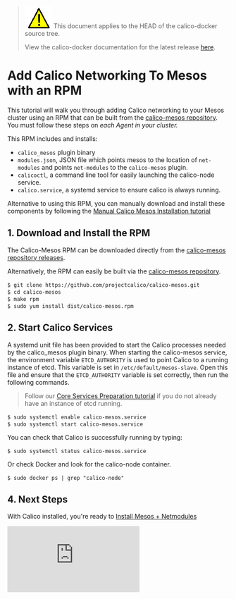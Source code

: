 <!--- master only -->
> ![warning](../images/warning.png) This document applies to the HEAD of the calico-docker source tree.
>
> View the calico-docker documentation for the latest release [here](https://github.com/projectcalico/calico-docker/blob/v0.13.0/README.md).
<!--- else
> You are viewing the calico-docker documentation for release **release**.
<!--- end of master only -->

# Add Calico Networking To Mesos with an RPM
This tutorial will walk you through adding Calico networking to your Mesos cluster using an RPM that can be built from the [calico-mesos repository](https://github.com/projectcalico/calico-mesos). You must follow these steps on *each Agent in your cluster.*

This RPM includes and installs:
- `calico_mesos` plugin binary
- `modules.json`, JSON file which points mesos to the location of `net-modules` and points `net-modules` to the `calico-mesos` plugin.
- `calicoctl`, a command line tool for easily launching the calico-node service.
- `calico.service`, a systemd service to ensure calico is always running.

Alternative to using this RPM, you can manually download and install these components by following the [Manual Calico Mesos Installation tutorial](ManualInstallCalico.md)

## 1. Download and Install the RPM
The Calico-Mesos RPM can be downloaded directly from the [calico-mesos repository releases][calico-mesos].

Alternatively, the RPM can easily be built via the [calico-mesos repository](https://github.com/projectcalico/calico-mesos).

    $ git clone https://github.com/projectcalico/calico-mesos.git
    $ cd calico-mesos
    $ make rpm
    $ sudo yum install dist/calico-mesos.rpm

## 2. Start Calico Services
A systemd unit file has been provided to start the Calico processes needed by the calico_mesos plugin binary. When starting the calico-mesos service, the environment variable `ETCD_AUTHORITY` is used to point Calico to a running instance of etcd. This variable is set in `/etc/default/mesos-slave`. Open this file and ensure that the `ETCD_AUTHORITY` variable is set correctly, then run the following commands.

> Follow our [Core Services Preparation tutorial](PrepareCoreServices.md) if you do not already have an instance of etcd running.

    $ sudo systemctl enable calico-mesos.service
    $ sudo systemctl start calico-mesos.service

You can check that Calico is successfully running by typing:

    $ sudo systemctl status calico-mesos.service

Or check Docker and look for the calico-node container.

    $ sudo docker ps | grep "calico-node"

[calico-mesos]: https://github.com/projectcalico/calico-mesos/releases/latest

## 4. Next Steps 
With Calico installed, you're ready to [Install Mesos + Netmodules](README.md#4-mesos--netmodules)

[![Analytics](https://ga-beacon.appspot.com/UA-52125893-3/calico-docker/docs/mesos/RpmInstallCalico.md?pixel)](https://github.com/igrigorik/ga-beacon)
